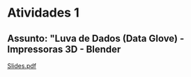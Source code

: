 # Atividades 1

## Assunto: "Luva de Dados (Data Glove) - Impressoras 3D - Blender  

[Slides.pdf](Slides.pdf)  
